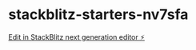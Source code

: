 # stackblitz-starters-nv7sfa

[Edit in StackBlitz next generation editor ⚡️](https://stackblitz.com/~/github.com/dimich85/stackblitz-starters-nv7sfa)